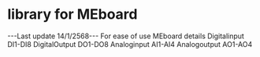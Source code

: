 # library for MEboard
---Last update 14/1/2568---
For ease of use MEboard 
details 
  Digitalinput DI1-DI8
  DigitalOutput DO1-DO8
  Analoginput AI1-AI4
  Analogoutput AO1-AO4
